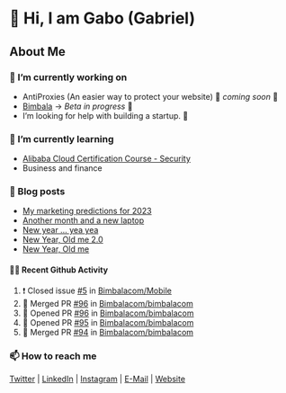 

<!--
**mrgkanev/mrgkanev** is a ✨ _special_ ✨ repository because its `README.md` (this file) appears on your GitHub profile.

Here are some ideas to get you started:

-  ...
- 🌱 I’m currently learning ...
- 👯 I’m looking to collaborate on ...
- 🤔 I’m looking for help with ...
- 💬 Ask me about ...
- 📫 How to reach me: ...
- 😄 Pronouns: ...
- ⚡ Fun fact: ...
-->

# 👋 Hi, I am Gabo (Gabriel)

## About Me

### 🔭 I’m currently working on
- AntiProxies (An easier way to protect your website) 🚀 *coming soon* 🚀
- [Bimbala](https://bimbala.com/) -> *Beta in progress* 🚀
- I’m looking for help with building a startup. 🤔 

### 🌱 I’m currently learning
- [Alibaba Cloud Certification Course - Security](https://edu.alibabacloud.com/course/126)
- Business and finance

### 📖 Blog posts
<!-- BLOG-POST-LIST:START -->
- [My marketing predictions for 2023](https://mrgkanev.eu/blog/my-marketing-predictions-for-2023/)
- [Another month and a new laptop](https://mrgkanev.eu/blog/another-month-and-a-new-laptop/)
- [New year … yea yea](https://mrgkanev.eu/blog/new-year-yea-yea/)
- [New Year, Old me 2.0](https://mrgkanev.eu/blog/new-year-old-me-2-0/)
- [New Year, Old me](https://mrgkanev.eu/blog/new-year-old-me/)
<!-- BLOG-POST-LIST:END -->

#### 🧑‍💻 Recent Github Activity

<!--START_SECTION:activity-->
1. ❗️ Closed issue [#5](https://github.com/Bimbalacom/Mobile/issues/5) in [Bimbalacom/Mobile](https://github.com/Bimbalacom/Mobile)
2. 🎉 Merged PR [#96](https://github.com/Bimbalacom/bimbalacom/pull/96) in [Bimbalacom/bimbalacom](https://github.com/Bimbalacom/bimbalacom)
3. 💪 Opened PR [#96](https://github.com/Bimbalacom/bimbalacom/pull/96) in [Bimbalacom/bimbalacom](https://github.com/Bimbalacom/bimbalacom)
4. 💪 Opened PR [#95](https://github.com/Bimbalacom/bimbalacom/pull/95) in [Bimbalacom/bimbalacom](https://github.com/Bimbalacom/bimbalacom)
5. 🎉 Merged PR [#94](https://github.com/Bimbalacom/bimbalacom/pull/94) in [Bimbalacom/bimbalacom](https://github.com/Bimbalacom/bimbalacom)
<!--END_SECTION:activity-->


### 📫 How to reach me
[Twitter](https://twitter.com/mrgkanev) | [LinkedIn](https://www.linkedin.com/in/mrgkanev) | [Instagram](https://instagram.com/mrgkanev)  | [E-Mail](mailto:contact@mrgkanev.eu) | [Website](https://mrgkanev.eu)

